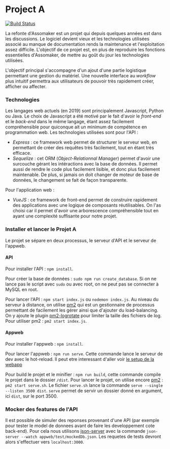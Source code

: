 # Project A

[![Build Status](https://travis-ci.com/Debrej/project_a.svg?branch=master)](https://travis-ci.org/Debrej/project_a)

La refonte d'Assomaker est un projet qui depuis quelques années est dans les discussions. 
Le logiciel devient vieux et les technologies utilisées associé au manque de documentation
rends la maintenance et l'exploitation assez difficile. L'objectif de ce projet est, en
plus de reproduire les fonctions essentielles d'Assomaker, de mettre au goût du jour les
technologies utilisées.

L'objectif principal s'accompagne d'un ajout d'une partie logistique permettant une gestion du matériel.
Une nouvelle interface au _workflow_ plus intuitif permettra aux utilisateurs de pouvoir très rapidement
créer, afficher ou affecter.

### Technologies

Les langages web actuels (en 2019) sont principalement Javascript, Python ou Java. Le choix de Javascript a été
motivé par le fait d'avoir le _front-end_ et le _back-end_ dans le même langage, étant assez facilement compréhensible
pour quiconque ait un minimum de compétence en programmation web.
Les technologies utilisées sont pour l'API :

- _Express_ : ce framework web permet de structurer le serveur web, en permettant de créer des requêtes très facilement,
  tout en étant très efficace.
- _Sequelize_ : cet ORM (_Object-Relationnal Manager_) permet d'avoir une surcouche gérant les intéractions avec la base de données.
  Il permet aussi de rendre le code plus facilement lisible, et donc plus facilement maintenable. De plus, si jamais on doit changer
  de moteur de base de données, le changement se fait de façon transparente.

Pour l'application web :

- _VueJS_ : ce framework de front-end permet de construire rapidement des applications avec une logique de composants réutilisables.
  On l'as choisi car il permet d'avoir une arborescence compréhensible tout en ayant une complexité suffisante pour notre projet.

### Installer et lancer le Projet A

Le projet se sépare en deux processus, le serveur d'API et le serveur de l'appweb.

#### API
Pour installer l'API :
`npm install`.

Pour créer la base de données :
`sudo npm run create_database`.
Si on ne lance pas le script avec `sudo` ou avec root, on ne peut pas se connecter à MySQL en root.

Pour lancer l'API :
`npm start index.js` ou `nodemon index.js`.
Au niveau du serveur à distance, on utilise [pm2](https://pm2.keymetrics.io/) qui est un gestionnaire de processus 
permettant de facilement les gérer ainsi que d'ajouter du load-balancing. 
On y ajoute le plugin [pm2-logrotate](https://www.npmjs.com/package/pm2-logrotate) pour limiter la taille des fichiers de log.
Pour utiliser pm2 : `pm2 start index.js`.

#### Appweb
Pour installer l'appweb : 
`npm install`.

Pour lancer l'appweb : 
`npm run serve`. Cette commande lance le serveur de dev avec le hot-reload. 
Il peut etre interessant d'aller voir [le setup de la webapp](./appweb/README.md) 

Pour build le projet et le minifier : 
`npm run build`, cette commande compile le projet dans le dossier `/dist`.
Pour lancer le projet, on utilise encore [pm2](https://pm2.keymetrics.io/) :
`pm2 start serve.sh`. Le fichier `serve.sh` lance la commande `serve --single --listen 3500 dist`. 
`serve` permet de servir un dossier donné en argument, ici `dist`, sur le port 3500.


### Mocker des features de l'API

Il est possible de simuler des reponses provenant d'une API (par exemple pour tester le model de donnees avant de faire les developpement cote back-end). Pour cela nous utilisons [json-server](https://github.com/typicode/json-server) avec la commande `json-server --watch appweb/test/mockedDb.json`. Les requetes de tests devront alors s'effectuer vers `localhost:3000`.
